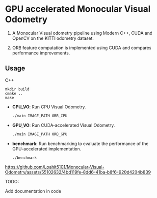 # GPU accelerated Monocular Visual Odometry

1. A Monocular Visual odometry pipeline using Modern C++, CUDA and OpenCV on the KITTI odometry dataset.  

2. ORB feature computation is implemented using CUDA and compares performance improvements. 


## Usage

C++

```
mkdir build
cmake ..
make

```

- **CPU_VO**: Run CPU Visual Odometry.
    ```bash
    ./main IMAGE_PATH ORB_CPU
    ```

- **GPU_VO**: Run CUDA-accelerated Visual Odometry.
    ```bash
    ./main IMAGE_PATH ORB_GPU
    ```

- **benchmark**: Run benchmarking to evaluate the performance of the GPU-accelerated implementation.
    ```bash
    ./benchmark
    ```


https://github.com/Loahit5101/Monocular-Visual-Odometry/assets/55102632/4bd119fe-8dd6-41ba-b8f6-920d4204b839



TODO:

Add documentation in code

